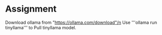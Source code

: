 # Assignment
Download ollama from "https://ollama.com/download"/n
Use '''ollama run tinyllama''' to Pull tinyllama model.




